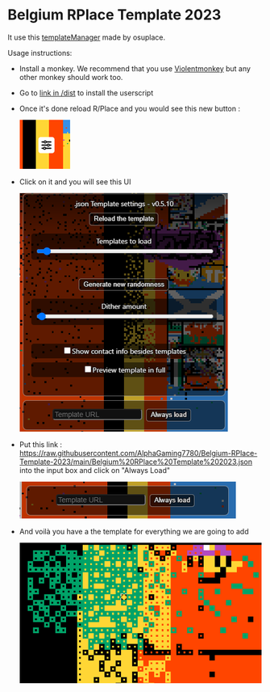 # Belgium RPlace Template 2023
 
It use this [templateManager](https://github.com/osuplace/templateManager) made by osuplace.

Usage instructions:
 * Install a monkey. We recommend that you use [Violentmonkey](https://violentmonkey.github.io/get-it/) but any other monkey should work too.
 * Go to [link in /dist](https://github.com/osuplace/templateManager/raw/main/dist/templateManager.user.js) to install the userscript
 * Once it's done reload R/Place and you would see this new button : 

   ![screen 1](https://github.com/AlphaGaming7780/Belgium-RPlace-Template-2023/blob/main/Images/Readme/screen001.png?raw=true)
 * Click on it and you will see this UI

    ![screen 2](https://github.com/AlphaGaming7780/Belgium-RPlace-Template-2023/blob/main/Images/Readme/screen002.png?raw=true)
 * Put this link : https://raw.githubusercontent.com/AlphaGaming7780/Belgium-RPlace-Template-2023/main/Belgium%20RPlace%20Template%202023.json
    into the input box and click on "Always Load"

   ![screen 3](https://github.com/AlphaGaming7780/Belgium-RPlace-Template-2023/blob/main/Images/Readme/screen003.png?raw=true)
    
 * And voilà you have a the template for everything we are going to add
    
    ![screen 4](https://github.com/AlphaGaming7780/Belgium-RPlace-Template-2023/blob/main/Images/Readme/screen004.png?raw=true)
